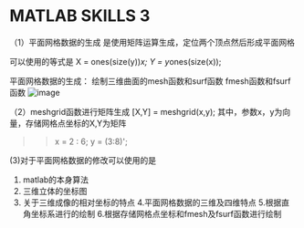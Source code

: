 # MATLAB SKILLS 3

（1）平面网格数据的生成
是使用矩阵运算生成，定位两个顶点然后形成平面网格


可以使用的等式是 X = ones(size(y))*x;
Y = y*ones(size(x));

平面网格数据的生成：
绘制三维曲面的mesh函数和surf函数
fmesh函数和fsurf函数
![image](https://user-images.githubusercontent.com/81022107/166135979-3b781805-ebc5-4518-9690-8dd43284dda3.png)

（2）meshgrid函数进行矩阵生成
[X,Y] = meshgrid(x,y);
其中，参数x，y为向量，存储网格点坐标的X,Y为矩阵

>> x = 2 : 6;
>> y = (3:8)';

(3)对于平面网格数据的修改可以使用的是 
1. matlab的本身算法
2. 三维立体的坐标图
3. 关于三维成像的相对坐标的特点
4.平面网格数据的三维及四维特点
5.根据直角坐标系进行的绘制
6.根据存储网格点坐标和fmesh及fsurf函数进行绘制

